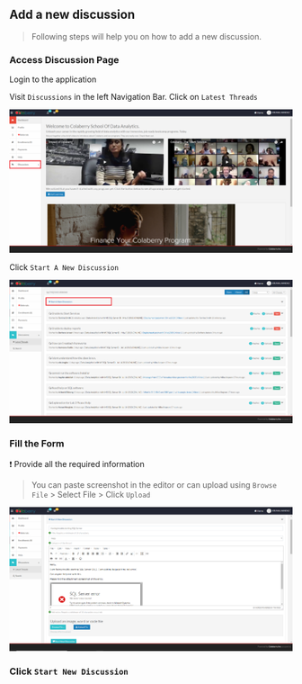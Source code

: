 ## Add a new discussion

> Following steps will help you on how to add a new discussion.

### Access Discussion Page

Login to the application

Visit `Discussions` in the left Navigation Bar. Click on `Latest Threads`

![discussiondoc1](_media/discussiondoc1.png)

Click `Start A New Discussion`

![discussiondoc2](_media/discussiondoc2.png)

### Fill the Form

:exclamation: Provide all the required information

> You can paste screenshot in the editor or can upload using `Browse File` > Select File > Click `Upload`

![discussiondoc3](_media/discussiondoc3.png)

### Click `Start New Discussion`


